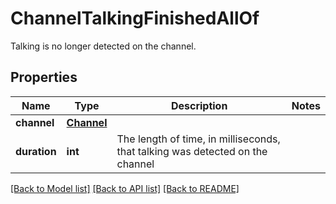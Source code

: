 # ChannelTalkingFinishedAllOf

Talking is no longer detected on the channel.
## Properties
Name | Type | Description | Notes
------------ | ------------- | ------------- | -------------
**channel** | [**Channel**](Channel.md) |  |
**duration** | **int** | The length of time, in milliseconds, that talking was detected on the channel |

[[Back to Model list]](../README.md#documentation-for-models) [[Back to API list]](../README.md#documentation-for-api-endpoints) [[Back to README]](../README.md)
